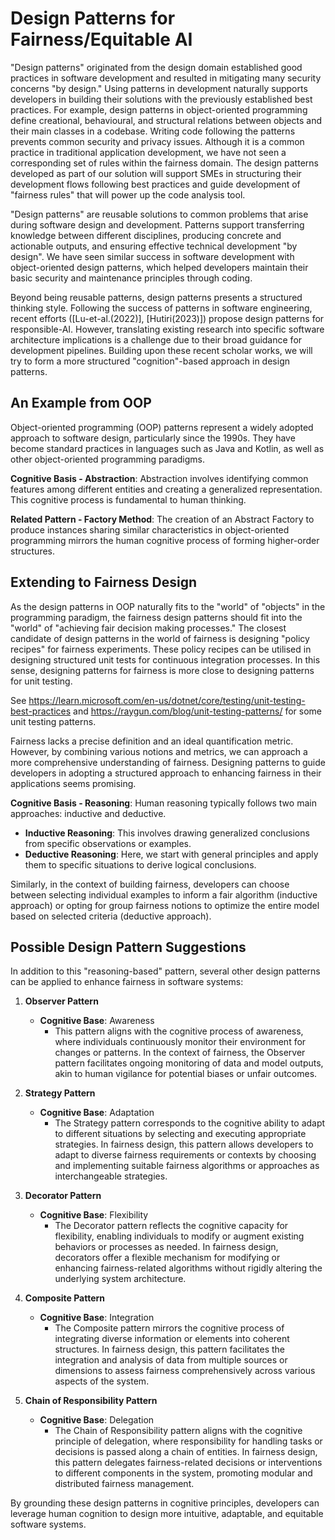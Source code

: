 # Design Patterns for Fairness/Equitable AI

"Design patterns" originated from the design domain established good practices in software development and resulted in mitigating many security concerns "by design." Using patterns in development naturally supports developers in building their solutions with the previously established best practices. For example, design patterns in object-oriented programming define creational, behavioural, and structural relations between objects and their main classes in a codebase. Writing code following the patterns prevents common security and privacy issues. Although it is a common practice in traditional application development, we have not seen a corresponding set of rules within the fairness domain. The design patterns developed as part of our solution will support SMEs in structuring their development flows following best practices and guide development of "fairness rules" that will power up the code analysis tool.

"Design patterns" are reusable solutions to common problems that arise during software design and development. Patterns support transferring knowledge between different disciplines, producing concrete and actionable outputs, and ensuring effective technical development "by design". We have seen similar success in software development with object-oriented design patterns, which helped developers maintain their basic security and maintenance principles through coding.

Beyond being reusable patterns, design patterns presents a structured thinking style. Following the success of patterns in software engineering, recent efforts ([Lu-et-al.(2022)], [Hutiri(2023)]) propose design patterns for responsible-AI. However, translating existing research into specific software architecture implications is a challenge due to their broad guidance for development pipelines. Building upon these recent scholar works, we will try to form a more structured "cognition"-based approach in design patterns.

## An Example from OOP

Object-oriented programming (OOP) patterns represent a widely adopted approach to software design, particularly since the 1990s. They have become standard practices in languages such as Java and Kotlin, as well as other object-oriented programming paradigms.

**Cognitive Basis - Abstraction**: Abstraction involves identifying common features among different entities and creating a generalized representation. This cognitive process is fundamental to human thinking.

**Related Pattern - Factory Method**: The creation of an Abstract Factory to produce instances sharing similar characteristics in object-oriented programming mirrors the human cognitive process of forming higher-order structures.

## Extending to Fairness Design

As the design patterns in OOP naturally fits to the "world" of "objects" in the programming paradigm, the fairness design patterns should fit into the "world" of "achieving fair decision making processes." The closest candidate of design patterns in the world of fairness is designing "policy recipes" for fairness experiments. These policy recipes can be utilised in designing structured unit tests for continuous integration processes. In this sense, designing patterns for fairness is more close to designing patterns for unit testing.

See <https://learn.microsoft.com/en-us/dotnet/core/testing/unit-testing-best-practices> and <https://raygun.com/blog/unit-testing-patterns/> for some unit testing patterns.

Fairness lacks a precise definition and an ideal quantification metric. However, by combining various notions and metrics, we can approach a more comprehensive understanding of fairness. Designing patterns to guide developers in adopting a structured approach to enhancing fairness in their applications seems promising.

**Cognitive Basis - Reasoning**: Human reasoning typically follows two main approaches: inductive and deductive.

- **Inductive Reasoning**: This involves drawing generalized conclusions from specific observations or examples.
- **Deductive Reasoning**: Here, we start with general principles and apply them to specific situations to derive logical conclusions.

Similarly, in the context of building fairness, developers can choose between selecting individual examples to inform a fair algorithm (inductive approach) or opting for group fairness notions to optimize the entire model based on selected criteria (deductive approach).

## Possible Design Pattern Suggestions

In addition to this "reasoning-based" pattern, several other design patterns can be applied to enhance fairness in software systems:

1. **Observer Pattern**
   - **Cognitive Base**: Awareness
     - This pattern aligns with the cognitive process of awareness, where individuals continuously monitor their environment for changes or patterns. In the context of fairness, the Observer pattern facilitates ongoing monitoring of data and model outputs, akin to human vigilance for potential biases or unfair outcomes.

2. **Strategy Pattern**
   - **Cognitive Base**: Adaptation
     - The Strategy pattern corresponds to the cognitive ability to adapt to different situations by selecting and executing appropriate strategies. In fairness design, this pattern allows developers to adapt to diverse fairness requirements or contexts by choosing and implementing suitable fairness algorithms or approaches as interchangeable strategies.

3. **Decorator Pattern**
   - **Cognitive Base**: Flexibility
     - The Decorator pattern reflects the cognitive capacity for flexibility, enabling individuals to modify or augment existing behaviors or processes as needed. In fairness design, decorators offer a flexible mechanism for modifying or enhancing fairness-related algorithms without rigidly altering the underlying system architecture.

4. **Composite Pattern**
   - **Cognitive Base**: Integration
     - The Composite pattern mirrors the cognitive process of integrating diverse information or elements into coherent structures. In fairness design, this pattern facilitates the integration and analysis of data from multiple sources or dimensions to assess fairness comprehensively across various aspects of the system.

5. **Chain of Responsibility Pattern**
   - **Cognitive Base**: Delegation
     - The Chain of Responsibility pattern aligns with the cognitive principle of delegation, where responsibility for handling tasks or decisions is passed along a chain of entities. In fairness design, this pattern delegates fairness-related decisions or interventions to different components in the system, promoting modular and distributed fairness management.

By grounding these design patterns in cognitive principles, developers can leverage human cognition to design more intuitive, adaptable, and equitable software systems.